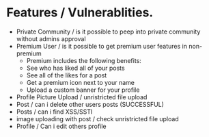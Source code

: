 # Features / Vulnerablities.

* Private Community / is it possible to peep into private community without admins approval
* Premium User / is it possible to get premium user features in non-premium
  * Premium includes the following benefits:
  * See who has liked all of your posts
  * See all of the likes for a post
  * Get a premium icon next to your name
  * Upload a custom banner for your profile
* Profile Picture Upload / unristricted file upload
* Post / can i delete other users posts (SUCCESSFUL)
* Posts / can i find XSS/SSTI
* image uploading with post / check unristricted file upload
* Profile / Can i edit others profile

